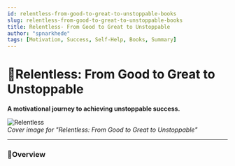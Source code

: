 ```yaml
---
id: relentless-from-good-to-great-to-unstoppable-books
slug: relentless-from-good-to-great-to-unstoppable-books
title: Relentless- From Good to Great to Unstoppable
author: "spnarkhede"
tags: [Motivation, Success, Self-Help, Books, Summary]
---
```


# 📒Relentless: From Good to Great to Unstoppable

**A motivational journey to achieving unstoppable success.**

![Relentless](/books/covers/relentless.jpg)  
*Cover image for "Relentless: From Good to Great to Unstoppable"*

---

### 📖Overview